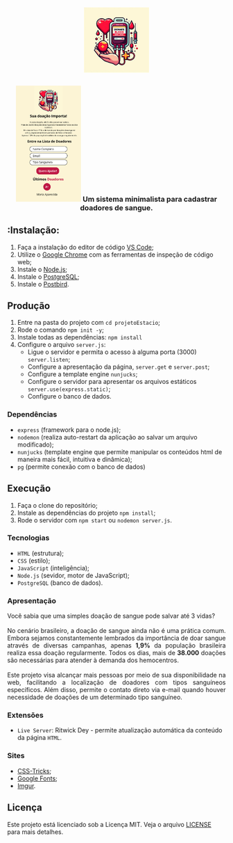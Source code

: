 <h1 align="center">
	<img alt="Imagem de DOE" src="./src/frontend/public/logo.png" width="150px" />
</h1>

<h3 align="center">
<img alt="Front" src="./src/frontend/public/Front.png" width="150px" />
	Um sistema minimalista para cadastrar doadores de sangue.
</h3>

## :Instalação:

1. Faça a instalação do editor de código [VS Code](https://code.visualstudio.com);
2. Utilize o [Google Chrome](https://www.google.com/intl/pt-BR/chrome/) com as ferramentas de inspeção de código web;
3. Instale o [Node.js](https://nodejs.org/en/);
4. Instale o [PostgreSQL](https://www.postgresql.org/);
5. Instale o [Postbird](https://www.electronjs.org/apps/postbird).

## Produção

1. Entre na pasta do projeto com `cd projetoEstacio`;
2. Rode o comando `npm init -y`;
3. Instale todas as dependências: `npm install`
4. Configure o arquivo `server.js`: <br/>
    * Ligue o servidor e permita o acesso à alguma porta (3000) `server.listen`; <br/>
    * Configure a apresentação da página, `server.get` e `server.post`; <br/>
    * Configure a template engine `nunjucks`; <br/>
    * Configure o servidor para apresentar os arquivos estáticos `server.use(express.static)`; <br/>
    * Configure o banco de dados.

### Dependências

* `express` (framework para o node.js);
* `nodemon` (realiza auto-restart da aplicação ao salvar um arquivo modificado);
* `nunjucks` (template engine que permite manipular os conteúdos html de maneira mais fácil, intuitiva e dinâmica);
* `pg` (permite conexão com o banco de dados)

## Execução

1. Faça o clone do repositório;
2. Instale as dependências do projeto `npm install`;
3. Rode o servidor com `npm start` ou `nodemon server.js`.

### Tecnologias

* `HTML` (estrutura);
* `CSS` (estilo);
* `JavaScript` (inteligência);
* `Node.js` (sevidor, motor de JavaScript);
* `PostgreSQL` (banco de dados).

### Apresentação

<p align="justify">
    Você sabia que uma simples doação de sangue pode salvar até 3 vidas?
    <br/><br/>
    No cenário brasileiro, a doação de sangue ainda não é uma prática comum. Embora sejamos constantemente lembrados da importância de doar sangue através de diversas campanhas, apenas <b>1,9%</b> da população brasileira realiza essa doação regularmente. Todos os dias, mais de <b>38.000</b> doações são necessárias para atender à demanda dos hemocentros.
    <br/><br/>
    Este projeto visa alcançar mais pessoas por meio de sua disponibilidade na web, facilitando a localização de doadores com tipos sanguíneos específicos. Além disso, permite o contato direto via e-mail quando houver necessidade de doações de um determinado tipo sanguíneo.
</p>

### Extensões

* `Live Server`: Ritwick Dey - permite atualização automática da conteúdo da página `HTML`.

### Sites

* [CSS-Tricks](https://css-tricks.com);
* [Google Fonts](https://fonts.google.com/);
* [Imgur](https://imgur.com/).

## Licença

Este projeto está licenciado sob a Licença MIT. Veja o arquivo [LICENSE](LICENSE.md) para mais detalhes.
